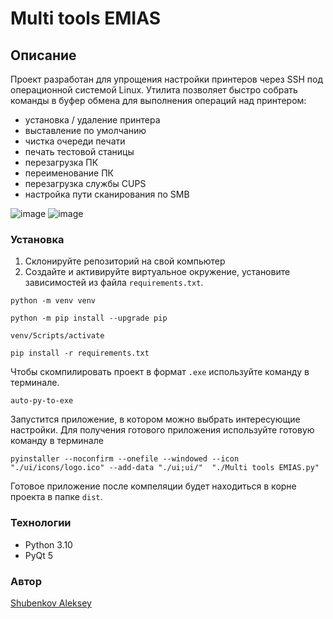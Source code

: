 # Multi tools EMIAS
## Описание
Проект разработан для упрощения настройки принтеров через SSH под операционной системой Linux.
Утилита позволяет быстро собрать команды в буфер обмена для выполнения операций над принтером:
 - установка / удаление принтера
 - выставление по умолчанию
 - чистка очереди печати
 - печать тестовой станицы
 - перезагрузка ПК
 - переименование ПК
 - перезагрузка службы CUPS
 - настройка пути сканирования по SMB

![image](https://github.com/In-Quatro/Multi-tools-EMIAS/assets/107935543/fbf50805-c3bb-499c-b81c-426c9c1e4895)
![image](https://github.com/In-Quatro/Multi-tools-EMIAS/assets/107935543/26c70082-fc26-4f08-b372-8e97c916e521)


### Установка

 1. Склонируйте репозиторий на свой компьютер
 2. Создайте и активируйте виртуальное окружение, установите зависимостей из файла  `requirements.txt`.
```
python -m venv venv
```
```
python -m pip install --upgrade pip
```
```
venv/Scripts/activate
```
```
pip install -r requirements.txt
```
Чтобы скомпилировать проект в формат `.exe` используйте команду в терминале. 
```
auto-py-to-exe
```
Запустится приложение, в котором можно выбрать интересующие настройки.
Для получения готового приложения используйте готовую команду в терминале
```
pyinstaller --noconfirm --onefile --windowed --icon "./ui/icons/logo.ico" --add-data "./ui;ui/"  "./Multi tools EMIAS.py"
```
Готовое приложение после компеляции будет находиться в корне проекта в папке `dist`.

### Технологии
 - Python 3.10
 - PyQt 5
 
### Автор
[Shubenkov Aleksey](https://github.com/In-Quatro)
